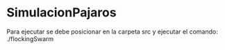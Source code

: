 # SimulacionPajaros

Para ejecutar se debe posicionar en la carpeta src y ejecutar el comando:
./flockingSwarm
